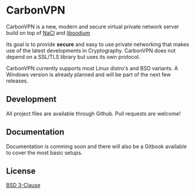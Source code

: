 
# CarbonVPN

CarbonVPN is a new, modern and secure virtual private network server
build on top of [NaCl](http://nacl.cr.yp.to/) and [libsodium](https://github.com/jedisct1/libsodium)

Its goal is to provide **secure** and easy to use private networking that 
makes use of the latest developments in Cryptography.
CarbonVPN does not depend on a SSL/TLS library but uses its own protocol.

CarbonVPN currently supports most Linux distro's and BSD variants.
A Windows version is already planned and will be part of the next few releases.

## Development

All project files are available through Github. Pull requests are welcome!

## Documentation

Documentation is comming soon and there will also be a Gitbook available to
cover the most basic setups.

## License

[BSD 3-Clause](https://github.com/yorickdewid/CarbonVPN/blob/master/LICENSE)
